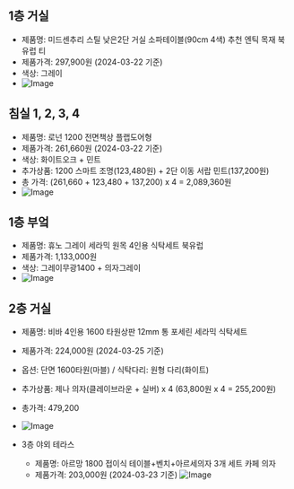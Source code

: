 ## 1층 거실
- 제품명: 미드센추리 스틸 낮은2단 거실 소파테이블(90cm 4색) 추천 엔틱 목재 북유럽 티
- 제품가격: 297,900원 (2024-03-22 기준)
- 색상: 그레이
- ![Image](https://github.com/users/wldhks1959/projects/3/assets/124333357/616d00bc-de59-4e5c-b86d-571a4a4ae067)

## 침실 1, 2, 3, 4 
- 제품명: 로넌 1200 전면책상 플랩도어형
- 제품가격: 261,660원 (2024-03-22 기준)
- 색상: 화이트오크 + 민트 
- 추가상품: 1200 스마트 조명(123,480원) + 2단 이동 서랍 민트(137,200원)
- 총 가격: (261,660 + 123,480 + 137,200) x 4 = 2,089,360원
- ![Image](https://github.com/users/wldhks1959/projects/3/assets/124333357/646982e5-bc00-49cb-9b5f-ecb78e565b35)

## 1층 부엌
- 제품명: 휴노 그레이 세라믹 원목 4인용 식탁세트 북유럽
- 제품가격: 1,133,000원
- 색상: 그레이무광1400 + 의자그레이
- ![Image](https://github.com/users/wldhks1959/projects/3/assets/124333357/c5291ee9-4cfd-466e-8ec3-92ad47d4b2a1)

## 2층 거실
- 제품명: 비바 4인용 1600 타원상판 12mm 통 포세린 세라믹 식탁세트
- 제품가격: 224,000원 (2024-03-25 기준)
- 옵션: 단면 1600타원(마블) / 식탁다리: 원형 다리(화이트)
- 추가상품: 제나 의자(클레이브라운 + 실버) x 4 (63,800원 x 4 = 255,200원)
- 총가격: 479,200 
- ![Image](https://github.com/users/wldhks1959/projects/3/assets/124333357/c2fa879b-71a4-4c8a-bacd-e77188e335a5)
  
	
- 3층 야외 테라스
    - 제품명: 아르망 1800 접이식 테이블+벤치+아르세의자 3개 세트 카페 의자
    - 제품가격: 203,000원 (2024-03-23 기준)
![Image](https://github.com/users/wldhks1959/projects/3/assets/124333357/bad3c6ca-9991-455b-962f-f48553416efb)

